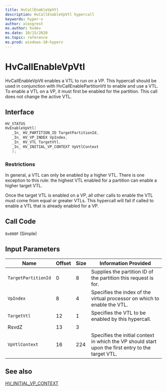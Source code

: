 ```yaml
---
title: HvCallEnableVpVtl
description: HvCallEnableVpVtl hypercall
keywords: hyper-v
author: alexgrest
ms.author: hvdev
ms.date: 10/15/2020
ms.topic: reference
ms.prod: windows-10-hyperv
---
```


# HvCallEnableVpVtl

HvCallEnableVpVtl enables a VTL to run on a VP. This hypercall should be used in conjunction with HvCallEnablePartitionVtl to enable and use a VTL. To enable a VTL on a VP, it must first be enabled for the partition. This call does not change the active VTL.

## Interface

 ```c
HV_STATUS
HvEnableVpVtl(
    _In_ HV_PARTITION_ID TargetPartitionId,
    _In_ HV_VP_INDEX VpIndex,
    _In_ HV_VTL TargetVtl,
    _In_ HV_INITIAL_VP_CONTEXT VpVtlContext
    );
 ```

### Restrictions

In general, a VTL can only be enabled by a higher VTL. There is one exception to this rule: the highest VTL enabled for a partition can enable a higher target VTL.

Once the target VTL is enabled on a VP, all other calls to enable the VTL must come from equal or greater VTLs.
This hypercall will fail if called to enable a VTL that is already enabled for a VP.

## Call Code
`0x000F` (Simple)

## Input Parameters

| Name                    | Offset     | Size     | Information Provided                      |
|-------------------------|------------|----------|-------------------------------------------|
| `TargetPartitionId`     | 0          | 8        | Supplies the partition ID of the partition this request is for. |
| `VpIndex`               | 8          | 4        | Specifies the index of the virtual processor on which to enable the VTL. |
| `TargetVtl`             | 12         | 1        | Specifies the VTL to be enabled by this hypercall. |
| RsvdZ                   | 13         | 3        |                                           |
| `VpVtlContext`          | 16         | 224      | Specifies the initial context in which the VP should start upon the first entry to the target VTL. |

## See also

[HV_INITIAL_VP_CONTEXT](../datatypes/HV_INITIAL_VP_CONTEXT.md)